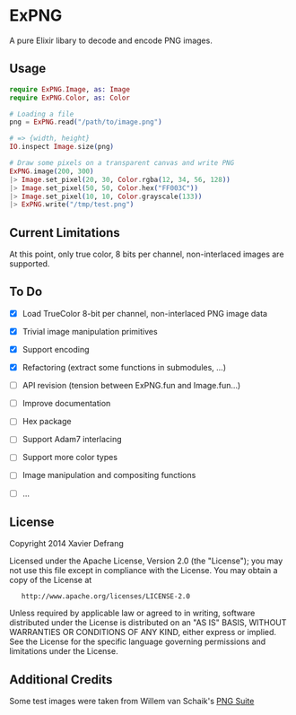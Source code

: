 # ExPNG

A pure Elixir libary to decode and encode PNG images.

## Usage

```elixir
require ExPNG.Image, as: Image
require ExPNG.Color, as: Color

# Loading a file
png = ExPNG.read("/path/to/image.png")

# => {width, height}
IO.inspect Image.size(png)

# Draw some pixels on a transparent canvas and write PNG
ExPNG.image(200, 300)
|> Image.set_pixel(20, 30, Color.rgba(12, 34, 56, 128))
|> Image.set_pixel(50, 50, Color.hex("FF003C"))
|> Image.set_pixel(10, 10, Color.grayscale(133))
|> ExPNG.write("/tmp/test.png")
```

## Current Limitations

At this point, only true color, 8 bits per channel, non-interlaced images are supported.

## To Do

- [x] Load TrueColor 8-bit per channel, non-interlaced PNG image data
- [x] Trivial image manipulation primitives
- [x] Support encoding
- [x] Refactoring (extract some functions in submodules, ...)
- [ ] API revision (tension between ExPNG.fun and Image.fun...)
- [ ] Improve documentation
- [ ] Hex package
- [ ] Support Adam7 interlacing
- [ ] Support more color types
- [ ] Image manipulation and compositing functions
- [ ] ...


## License

   Copyright 2014 Xavier Defrang

   Licensed under the Apache License, Version 2.0 (the "License");
   you may not use this file except in compliance with the License.
   You may obtain a copy of the License at

       http://www.apache.org/licenses/LICENSE-2.0

   Unless required by applicable law or agreed to in writing, software
   distributed under the License is distributed on an "AS IS" BASIS,
   WITHOUT WARRANTIES OR CONDITIONS OF ANY KIND, either express or implied.
   See the License for the specific language governing permissions and
   limitations under the License.

## Additional Credits

Some test images were taken from Willem van Schaik's [PNG Suite](http://www.schaik.com/pngsuite/)
